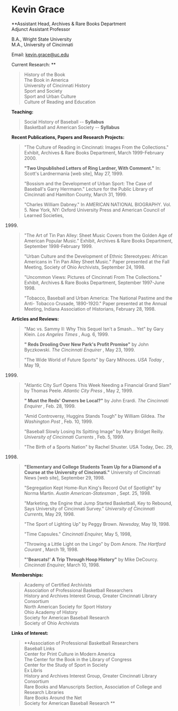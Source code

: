#  Kevin Grace

**Assistant Head, Archives & Rare Books Department  
Adjunct Assistant Professor

B.A., Wright State University  
M.A., University of Cincinnati

Email: kevin.grace@uc.edu

Current Research: **

> History of the Book  
>  The Book in America  
>  University of Cincinnati History  
>  Sport and Society  
>  Sport and Urban Culture  
>  Culture of Reading and Education

**Teaching:**

> Social History of Baseball -- **Syllabus**  
>  Basketball and American Society -- **Syllabus**

**Recent Publications, Papers and Research Projects:**

> "The Culture of Reading in Cincinnati: Images From the Collections."
Exhibit, Archives & Rare Books Department, March 1999-February 2000.  
>  
>  **"Two Unpublished Letters of Ring Lardner, With Comment."**   In: Scott's
Lardnermania [web site], May 27, 1999.  
>  
>  "Bossism and the Development of Urban Sport: The Case of Baseball's Garry
Herrmann."   Lecture for the Public Library of Cincinnati and Hamilton County,
March 31, 1999.  
>  
>  "Charles William Dabney."   In AMERICAN NATIONAL BIOGRAPHY.   Vol. 5.   New
York, NY: Oxford University Press and American Council of Learned Societies,
1999.  
>  
>  "The Art of Tin Pan Alley: Sheet Music Covers from the Golden Age of
American Popular Music."   Exhibit, Archives & Rare Books Department,
September 1998-February 1999.  
>  
>  "Urban Culture and the Development of Ethnic Stereotypes: African Americans
in Tin Pan Alley Sheet Music."   Paper presented at the Fall Meeting, Society
of Ohio Archivists, September 24, 1998.  
>  
>  "Uncommon Views: Pictures of Cincinnati From The Collections."   Exhibit,
Archives & Rare Books Department, September 1997-June 1998.  
>  
>  "Tobacco, Baseball and Urban America: The National Pastime and the Anti-
Tobacco Crusade, 1890-1920."   Paper presented at the Annual Meeting, Indiana
Association of Historians, February 28, 1998.

**Articles and Reviews:**

> "Mac vs. Sammy II: Why This Sequel Isn't a Smash... Yet" by Gary Klein.
_Los Angeles Times_ , Aug. 6, 1999.  
>  
>  **" Reds Drooling Over New Park's Profit Promise"** by John Byczkowski.
_The Cincinnati Enquirer_ , May 23, 1999.  
>  
>  "The Wide World of Future Sports" by Gary Mihoces.   _USA Today_ , May 19,
1999.  
>  
>  "Atlantic City Surf Opens This Week Needing a Financial Grand Slam" by
Thomas Peele.   _Atlantic City Press_ , May 2, 1999.  
>  
>  **" Must the Reds' Owners be Local?"** by John Erardi.   _The Cincinnati
Enquirer_ , Feb. 28, 1999.  
>  
>  "Amid Controversy, Huggins Stands Tough" by William Gildea.   _The
Washington Post_ , Feb. 10, 1999.  
>  
>  "Baseball Slowly Losing Its Spitting Image" by Mary Bridget Reilly.
_University of Cincinnati Currents_ , Feb. 5, 1999.  
>  
>  "The Birth of a Sports Nation" by Rachel Shuster.   USA Today, Dec. 29,
1998.  
>  
>  **"Elementary and College Students Team Up for a Diamond of a Course at the
University of Cincinnati."**   University of Cincinnati News [web site],
September 29, 1998.  
>  
>  "Segregation Kept Home-Run King's Record Out of Spotlight" by Norma Martin.
_Austin American-Statesman_ , Sept. 25, 1998.  
>  
>  "Marketing, the Engine that Jump Started Basketball, Key to Rebound, Says
University of Cincinnati Survey."   _University of Cincinnati Currents,_ May
29, 1998.  
>  
>  "The Sport of Lighting Up" by Peggy Brown.   _Newsday,_ May 19, 1998.  
>  
>  "Time Capsules."   _Cincinnati Enquirer,_ May 5, 1998,  
>  
>  "Throwing a Little Light on the Lingo" by Dom Amore.   _The Hartford
Courant_ , March 19, 1998.  
>  
>  **"'Bearcats!' A Trip Through Hoop History"** by Mike DeCourcy.
_Cincinnati Enquirer,_ March 10, 1998.

**Memberships:**

> Academy of Certified Archivists  
>  Association of Professional Basketball Researchers  
>  History and Archives Interest Group, Greater Cincinnati Library Consortium  
>  North American Society for Sport History  
>  Ohio Academy of History  
>  Society for American Baseball Research  
>  Society of Ohio Archivists

**Links of Interest:**

> **Association of Professional Basketball Researchers  
>  Baseball Links  
>  Center for Print Culture in Modern America  
>  The Center for the Book in the Library of Congress  
>  Center for the Study of Sport in Society  
>  Ex Libris  
>  History and Archives Interest Group, Greater Cincinnati Library Consortium  
>  Rare Books and Manuscripts Section, Association of College and Research
Libraries  
>  Rare Books Around the Net  
>  Society for American Baseball Research **

